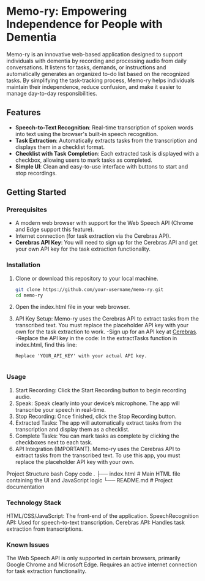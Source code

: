 # Memo-ry: Empowering Independence for People with Dementia

Memo-ry is an innovative web-based application designed to support individuals with dementia by recording and processing audio from daily conversations. 
It listens for tasks, demands, or instructions and automatically generates an organized to-do list based on the recognized tasks. 
By simplifying the task-tracking process, Memo-ry helps individuals maintain their independence, reduce confusion, and make it easier to manage day-to-day responsibilities.

## Features

- **Speech-to-Text Recognition**: Real-time transcription of spoken words into text using the browser's built-in speech recognition.
- **Task Extraction**: Automatically extracts tasks from the transcription and displays them in a checklist format.
- **Checklist with Task Completion**: Each extracted task is displayed with a checkbox, allowing users to mark tasks as completed.
- **Simple UI**: Clean and easy-to-use interface with buttons to start and stop recordings.

## Getting Started

### Prerequisites

- A modern web browser with support for the Web Speech API (Chrome and Edge support this feature).
- Internet connection (for task extraction via the Cerebras API).
- **Cerebras API Key**: You will need to sign up for the Cerebras API and get your own API key for the task extraction functionality.

### Installation

1. Clone or download this repository to your local machine.

   ```bash
   git clone https://github.com/your-username/memo-ry.git
   cd memo-ry
   
2. Open the index.html file in your web browser.
3. API Key Setup: Memo-ry uses the Cerebras API to extract tasks from the transcribed text. You must replace the placeholder API key with your own for the task extraction to work.
  -Sign up for an API key at [Cerebras]([url](https://cloud.cerebras.ai/)).
  -Replace the API key in the code:
   In the extractTasks function in index.html, find this line:
      ```const token = 'YOUR_API_KEY';  // Replace with your actual API key
   Replace 'YOUR_API_KEY' with your actual API key.


### Usage
1. Start Recording: Click the Start Recording button to begin recording audio.
2. Speak: Speak clearly into your device’s microphone. The app will transcribe your speech in real-time.
3. Stop Recording: Once finished, click the Stop Recording button.
4. Extracted Tasks: The app will automatically extract tasks from the transcription and display them as a checklist.
5. Complete Tasks: You can mark tasks as complete by clicking the checkboxes next to each task.
6. API Integration (IMPORTANT). Memo-ry uses the Cerebras API to extract tasks from the transcribed text.
To use this app, you must replace the placeholder API key with your own.


Project Structure
bash
Copy code
.
├── index.html          # Main HTML file containing the UI and JavaScript logic
└── README.md           # Project documentation

### Technology Stack
HTML/CSS/JavaScript: The front-end of the application.
SpeechRecognition API: Used for speech-to-text transcription.
Cerebras API: Handles task extraction from transcriptions.

### Known Issues
The Web Speech API is only supported in certain browsers, primarily Google Chrome and Microsoft Edge.
Requires an active internet connection for task extraction functionality.
